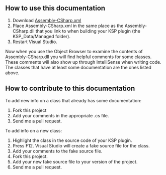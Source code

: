 How to use this documentation
-----------------------------

1. Download [Assembly-CSharp.xml](https://raw.githubusercontent.com/Anatid/XML-Documentation-for-the-KSP-API/master/Assembly-CSharp.xml) 
2. Place Assembly-CSharp.xml in the same place as the Assembly-CSharp.dll that you link to when building your KSP plugin (the KSP_Data/Managed folder). 
3. Restart Visual Studio.

Now when you use the Object Browser to examine the contents of Assembly-CSharp.dll you will find helpful comments for some classes. These comments will also show up through IntelliSense when writing code. The classes that have at least some documentation are the ones listed above.

How to contribute to this documentation
---------------------------------------

To add new info on a class that already has some documentation: 

1. Fork this project
2. Add your comments in the appropriate .cs file.
3. Send me a pull request.

To add info on a new class: 

1. Highlight the class in the source code of your KSP plugin.
2. Press F12. Visual Studio will create a fake source file for the class. 
3. Add your comments to the fake source file. 
4. Fork this project.
5. Add your new fake source file to your version of the project. 
6. Send me a pull request.
